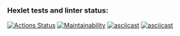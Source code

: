 ### Hexlet tests and linter status:
[![Actions Status](https://github.com/Pest12/python-project-49/workflows/hexlet-check/badge.svg)](https://github.com/Pest12/python-project-49/actions)
[![Maintainability](https://api.codeclimate.com/v1/badges/4e22fea66034151827b5/maintainability)](https://codeclimate.com/github/Pest12/python-project-49/maintainability)
[![asciicast](https://asciinema.org/a/589525.svg)](https://asciinema.org/a/589525)
[![asciicast](https://asciinema.org/a/590194.svg)](https://asciinema.org/a/590194)

